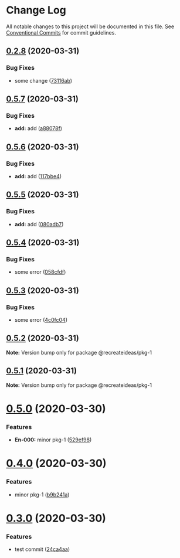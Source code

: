 # Change Log

All notable changes to this project will be documented in this file.
See [Conventional Commits](https://conventionalcommits.org) for commit guidelines.

## [0.2.8](https://github.com/recreateideas/lerna-monorepo/compare/@recreateideas/pkg-1@0.5.7...@recreateideas/pkg-1@0.2.8) (2020-03-31)


### Bug Fixes

* some change ([73116ab](https://github.com/recreateideas/lerna-monorepo/commit/73116ab276fb45feaab8b68db519293da5d4e6a2))





## [0.5.7](https://github.com/recreateideas/lerna-monorepo/compare/@recreateideas/pkg-1@0.5.6...@recreateideas/pkg-1@0.5.7) (2020-03-31)


### Bug Fixes

* **add:** add ([a88078f](https://github.com/recreateideas/lerna-monorepo/commit/a88078f971f42b8184d3f9e21650df4bdd52fad1))





## [0.5.6](https://github.com/recreateideas/lerna-monorepo/compare/@recreateideas/pkg-1@0.5.5...@recreateideas/pkg-1@0.5.6) (2020-03-31)


### Bug Fixes

* **add:** add ([117bbe4](https://github.com/recreateideas/lerna-monorepo/commit/117bbe461a7ec591606c8141e9783fc188583fd6))





## [0.5.5](https://github.com/recreateideas/lerna-monorepo/compare/@recreateideas/pkg-1@0.5.4...@recreateideas/pkg-1@0.5.5) (2020-03-31)


### Bug Fixes

* **add:** add ([080adb7](https://github.com/recreateideas/lerna-monorepo/commit/080adb72f5c0c9b130ab121d25ac911e7168a2a1))





## [0.5.4](https://github.com/recreateideas/lerna-monorepo/compare/@recreateideas/pkg-1@0.5.3...@recreateideas/pkg-1@0.5.4) (2020-03-31)


### Bug Fixes

* some error ([058cfdf](https://github.com/recreateideas/lerna-monorepo/commit/058cfdf8e9a35ad10d0ebf4ba2ec5210a0449bc6))





## [0.5.3](https://github.com/recreateideas/lerna-monorepo/compare/@recreateideas/pkg-1@0.5.2...@recreateideas/pkg-1@0.5.3) (2020-03-31)


### Bug Fixes

* some error ([4c0fc04](https://github.com/recreateideas/lerna-monorepo/commit/4c0fc04c320df2b601cbee1ace92fd60df605f2d))





## [0.5.2](https://github.com/recreateideas/lerna-monorepo/compare/@recreateideas/pkg-1@0.5.1...@recreateideas/pkg-1@0.5.2) (2020-03-31)

**Note:** Version bump only for package @recreateideas/pkg-1





## [0.5.1](https://github.com/recreateideas/lerna-monorepo/compare/@recreateideas/pkg-1@0.5.0...@recreateideas/pkg-1@0.5.1) (2020-03-31)

**Note:** Version bump only for package @recreateideas/pkg-1





# [0.5.0](https://github.com/recreateideas/lerna-monorepo/compare/@recreateideas/pkg-1@0.4.0...@recreateideas/pkg-1@0.5.0) (2020-03-30)


### Features

* **En-000:** minor pkg-1 ([529ef98](https://github.com/recreateideas/lerna-monorepo/commit/529ef98963919377755524514d666364e1a8577d))





# [0.4.0](https://github.com/recreateideas/lerna-monorepo/compare/@recreateideas/pkg-1@0.3.0...@recreateideas/pkg-1@0.4.0) (2020-03-30)


### Features

* minor pkg-1 ([b9b241a](https://github.com/recreateideas/lerna-monorepo/commit/b9b241a87c68dfe1b736d80258dd0f933d3ab00a))





# [0.3.0](https://github.com/recreateideas/lerna-monorepo/compare/@recreateideas/pkg-1@0.2.1...@recreateideas/pkg-1@0.3.0) (2020-03-30)


### Features

* test commit ([24ca4aa](https://github.com/recreateideas/lerna-monorepo/commit/24ca4aa3ea8048618acb1011affac2c439272828))
